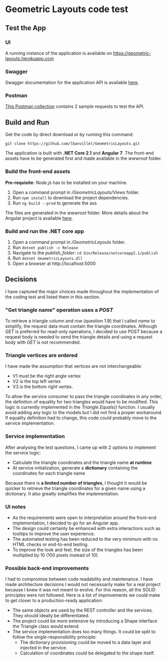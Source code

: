 # Geometric Layouts code test

## Test the App

### UI
A running instance of the application is available on https://geometric-layouts.herokuapp.com

### Swagger
Swagger documentation for the application API is available [here](https://geometric-layouts.herokuapp.com/swagger).

### Postman
[This Postman collection](GeometricLayouts.postman_collection.json) contains 2 sample requests to test the API.

## Build and Run
Get the code by direct download or by running this command:

    git clone https://github.com/lbanvillet/GeometricLayouts.git

The application is built with **.NET Core 2.1** and **Angular 7**. The front-end assets have to be generated first and made available in the _wwwroot_ folder.

### Build the front-end assets
**Pre-requisite**: _Node.js_ has to be installed on your machine.
1. Open a command prompt in _<local-repo>/GeometricLayouts/Views_ folder.
2. Run `npm install` to download the project dependencies.
3. Run `ng build --prod` to generate the ass

The files are generated in the _wwwroot_ folder. More details about the Angular project is available [here](GeometricLayouts/Views/README.md).

### Build and run the .NET core app
1. Open a command prompt in _<local-repo>/GeometricLayouts_ folder.
2. Run `dotnet publish -c Release`
3. Navigate to the _publish_folder_: `cd bin/Release/netcoreapp2.1/publish`
4. Run `dotnet GeometricLayouts.dll`
5. Open a browser at http://localhost:5000

## Decisions
I have captured the major choices made throughout the implementation of the coding test and listed them in this section.

### "Get triangle name" operation uses a _POST_
To retrieve a triangle column and row (question 1.B) that I called _name_ to simplify, the request data must contain the triangle coordinates. Although _GET_ is preferred for read-only operations, I decided to use _POST_ because a request body is needed to send the triangle details and using a request body with _GET_ is not recommended.

### Triangle vertices are ordered
I have made the assumption that vertices are not interchangeable:
* V1 must be the right angle vertex
* V2 is the top left vertex
* V3 is the bottom right vertex.

To allow the service consumer to pass the triangle coordinates in any order, the definition of equality for two triangles would have to be modified. This logic is currently implemented in the _Triangle.Equals()_ function. I usually avoid adding any logic to the models but I did not find a proper workaround. If equality definition had to change, this code could probably move to the service implementation.

### Service implementation
After analysing the test questions, I came up with 2 options to implement the service logic:
* Calculate the triangle coordinates and the triangle name **at runtime**
* At service initialization, generate a **dictionary** containing the coordinates for each triangle name

Because there is **a limited number of triangles**, I thought it would be quicker to retrieve the triangle coordinates for a given name using a dictionary. It also greatly simplifies the implementation.

### UI notes
* As the requirements were open to interpretation around the front-end implementation, I decided to go for an Angular app.
* The design could certainly be enhanced with extra interactions such as tooltips to improve the user experience.
* The automated testing has been reduced to the very minimum with no HTML checks or end-to-end testing.
* To improve the look and feel, the size of the triangles has been multiplied by 10 (100 pixels instead of 10).

### Possible back-end improvements
I had to compromise between code readability and maintenance. I have made architecture decisions I would not necessarily make for a real project because I knew it was not meant to evolve. For this reason, all the SOLID principles were not followed. Here is a list of improvements we could make to get closer to a production-ready application:
* The same objects are used by the REST controller and the services. They should ideally be differentiated.
* The project could be more extensive by introducing a Shape interface the Triangle class would extend.
* The service implementation does too many things. It could be split to follow the single-responsibility principle:
	* The dictionary provisioning could be moved to a data layer and injected in the service.
	* Calculation of coordinates could be delegated to the shape itself.